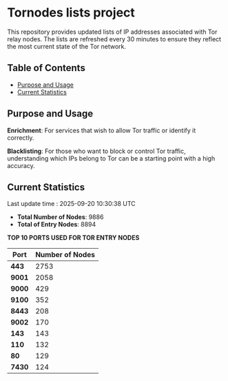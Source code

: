 # Tornodes lists project

This repository provides updated lists of IP addresses associated with Tor relay nodes. The lists are refreshed every 30 minutes to ensure they reflect the most current state of the Tor network.

## Table of Contents

- [Purpose and Usage](#purpose-and-usage)
- [Current Statistics](#current-statistics)


## Purpose and Usage

**Enrichment**: For services that wish to allow Tor traffic or identify it correctly.

**Blacklisting**: For those who want to block or control Tor traffic, understanding which IPs belong to Tor can be a starting point with a high accuracy.

## Current Statistics

Last update time : 2025-09-20 10:30:38 UTC

- **Total Number of Nodes**: 9886
- **Total of Entry Nodes**: 8894

**TOP 10 PORTS USED FOR TOR ENTRY NODES**

| **Port** | **Number of Nodes** |
|------|-----------------|
| **443**   | 2753  |
| **9001**   | 2058  |
| **9000**   | 429  |
| **9100**   | 352  |
| **8443**   | 208  |
| **9002**   | 170  |
| **143**   | 143  |
| **110**   | 132  |
| **80**   | 129  |
| **7430**   | 124  |

